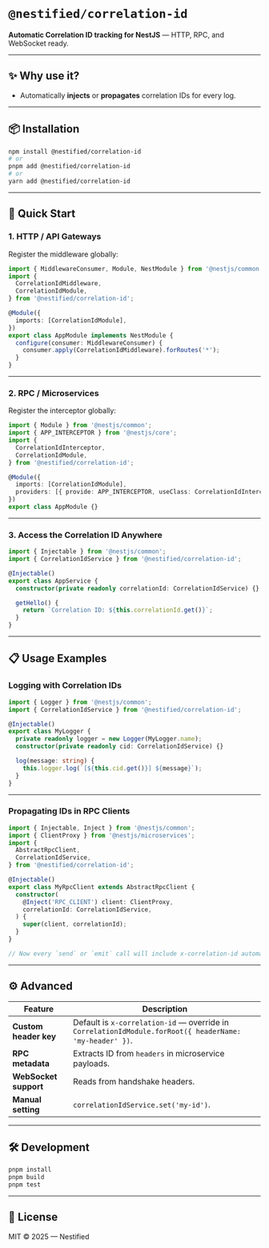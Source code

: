 # `@nestified/correlation-id`

**Automatic Correlation ID tracking for NestJS** — HTTP, RPC, and WebSocket ready.

---

## ✨ Why use it?

- Automatically **injects** or **propagates** correlation IDs for every log.

---

## 📦 Installation

```bash
npm install @nestified/correlation-id
# or
pnpm add @nestified/correlation-id
# or
yarn add @nestified/correlation-id
```

---

## 🚀 Quick Start

### 1. HTTP / API Gateways

Register the middleware globally:

```ts
import { MiddlewareConsumer, Module, NestModule } from '@nestjs/common';
import {
  CorrelationIdMiddleware,
  CorrelationIdModule,
} from '@nestified/correlation-id';

@Module({
  imports: [CorrelationIdModule],
})
export class AppModule implements NestModule {
  configure(consumer: MiddlewareConsumer) {
    consumer.apply(CorrelationIdMiddleware).forRoutes('*');
  }
}
```

---

### 2. RPC / Microservices

Register the interceptor globally:

```ts
import { Module } from '@nestjs/common';
import { APP_INTERCEPTOR } from '@nestjs/core';
import {
  CorrelationIdInterceptor,
  CorrelationIdModule,
} from '@nestified/correlation-id';

@Module({
  imports: [CorrelationIdModule],
  providers: [{ provide: APP_INTERCEPTOR, useClass: CorrelationIdInterceptor }],
})
export class AppModule {}
```

---

### 3. Access the Correlation ID Anywhere

```ts
import { Injectable } from '@nestjs/common';
import { CorrelationIdService } from '@nestified/correlation-id';

@Injectable()
export class AppService {
  constructor(private readonly correlationId: CorrelationIdService) {}

  getHello() {
    return `Correlation ID: ${this.correlationId.get()}`;
  }
}
```

---

## 📋 Usage Examples

### Logging with Correlation IDs

```ts
import { Logger } from '@nestjs/common';
import { CorrelationIdService } from '@nestified/correlation-id';

@Injectable()
export class MyLogger {
  private readonly logger = new Logger(MyLogger.name);
  constructor(private readonly cid: CorrelationIdService) {}

  log(message: string) {
    this.logger.log(`[${this.cid.get()}] ${message}`);
  }
}
```

---

### Propagating IDs in RPC Clients

```ts
import { Injectable, Inject } from '@nestjs/common';
import { ClientProxy } from '@nestjs/microservices';
import {
  AbstractRpcClient,
  CorrelationIdService,
} from '@nestified/correlation-id';

@Injectable()
export class MyRpcClient extends AbstractRpcClient {
  constructor(
    @Inject('RPC_CLIENT') client: ClientProxy,
    correlationId: CorrelationIdService,
  ) {
    super(client, correlationId);
  }
}

// Now every `send` or `emit` call will include x-correlation-id automatically
```

---

## ⚙️ Advanced

| Feature               | Description                                                                                             |
| --------------------- | ------------------------------------------------------------------------------------------------------- |
| **Custom header key** | Default is `x-correlation-id` — override in `CorrelationIdModule.forRoot({ headerName: 'my-header' })`. |
| **RPC metadata**      | Extracts ID from `headers` in microservice payloads.                                                    |
| **WebSocket support** | Reads from handshake headers.                                                                           |
| **Manual setting**    | `correlationIdService.set('my-id')`.                                                                    |

---

## 🛠 Development

```bash
pnpm install
pnpm build
pnpm test
```

---

## 📄 License

MIT © 2025 — Nestified
